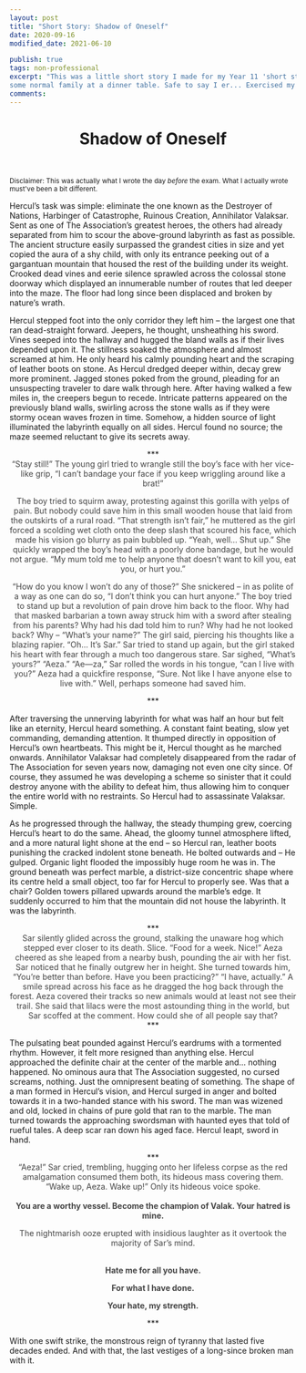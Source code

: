 ```yaml
---
layout: post
title: "Short Story: Shadow of Oneself"
date: 2020-09-16
modified_date: 2021-06-10

publish: true
tags: non-professional 
excerpt: "This was a little short story I made for my Year 11 'short story' (more flash fiction) exam. I hated that test - How is a short story only 800-1000 words?? I also had to extract this idea from a stimulus about
some normal family at a dinner table. Safe to say I er... Exercised my creative ability on it ;)" 
comments: 
---
```

<h1 style="text-align:center;"> Shadow of Oneself </h1>
<br>

<small> Disclaimer: This was actually what I wrote the day *before* the exam. What I actually wrote must've been a bit different. </small>

Hercul’s task was simple: eliminate the one known as the Destroyer of Nations, Harbinger of Catastrophe, Ruinous Creation, Annihilator Valaksar. Sent as one of The Association’s greatest heroes, the others had already separated from him to scour the above-ground labyrinth as fast as possible. The ancient structure easily surpassed the grandest cities in size and yet copied the aura of a shy child, with only its entrance peeking out of a gargantuan mountain that housed the rest of the building under its weight. Crooked dead vines and eerie silence sprawled across the colossal stone doorway which displayed an innumerable number of routes that led deeper into the maze. The floor had long since been displaced and broken by nature’s wrath. 

Hercul stepped foot into the only corridor they left him – the largest one that ran dead-straight forward. Jeepers, he thought, unsheathing his sword. Vines seeped into the hallway and hugged the bland walls as if their lives depended upon it. The stillness soaked the atmosphere and almost screamed at him. He only heard his calmly pounding heart and the scraping of leather boots on stone. As Hercul dredged deeper within, decay grew more prominent. Jagged stones poked from the ground, pleading for an unsuspecting traveler to dare walk through here.
After having walked a few miles in, the creepers begun to recede. Intricate patterns appeared on the previously bland walls, swirling across the stone walls as if they were stormy ocean waves frozen in time. Somehow, a hidden source of light illuminated the labyrinth equally on all sides. Hercul found no source; the maze seemed reluctant to give its secrets away.

<div align="center"> *** </div>
<div style="color:#444; text-align:center;">
“Stay still!” The young girl tried to wrangle still the boy’s face with her vice-like grip, “I can’t bandage your face if you keep wriggling around like a brat!”

The boy tried to squirm away, protesting against this gorilla with yelps of pain. But nobody could save him in this small wooden house that laid from the outskirts of a rural road. “That strength isn’t fair,” he muttered as the girl forced a scolding wet cloth onto the deep slash that scoured his face, which made his vision go blurry as pain bubbled up.
“Yeah, well… Shut up.” She quickly wrapped the boy’s head with a poorly done bandage, but he would not argue. “My mum told me to help anyone that doesn’t want to kill you, eat you, or hurt you.”


“How do you know I won’t do any of those?”
She snickered – in as polite of a way as one can do so, “I don’t think you can hurt anyone.”
The boy tried to stand up but a revolution of pain drove him back to the floor. Why had that masked barbarian a town away struck him with a sword after stealing from his parents? Why had his dad told him to run? Why had he not looked back? Why – 
“What’s your name?” The girl said, piercing his thoughts like a blazing rapier.
“Oh… It’s Sar.” Sar tried to stand up again, but the girl staked his heart with fear through a much too dangerous stare. Sar sighed, “What’s yours?”
“Aeza.”
“Ae—za,” Sar rolled the words in his tongue, “can I live with you?”
Aeza had a quickfire response, “Sure. Not like I have anyone else to live with.”
Well, perhaps someone had saved him.

</div>

<div align="center"> *** </div>

After traversing the unnerving labyrinth for what was half an hour but felt like an eternity, Hercul heard something. A constant faint beating, slow yet commanding, demanding attention. It thumped directly in opposition of Hercul’s own heartbeats. This might be it, Hercul thought as he marched onwards. 
Annihilator Valaksar had completely disappeared from the radar of The Association for seven years now, damaging not even one city since. Of course, they assumed he was developing a scheme so sinister that it could destroy anyone with the ability to defeat him, thus allowing him to conquer the entire world with no restraints. So Hercul had to assassinate Valaksar. 
Simple.

As he progressed through the hallway, the steady thumping grew, coercing Hercul’s heart to do the same. Ahead, the gloomy tunnel atmosphere lifted, and a more natural light shone at the end – so Hercul ran, leather boots punishing the cracked indolent stone beneath. He bolted outwards and –
He gulped. Organic light flooded the impossibly huge room he was in. The ground beneath was perfect marble, a district-size concentric shape where its centre held a small object, too far for Hercul to properly see. Was that a chair? Golden towers pillared upwards around the marble’s edge. It suddenly occurred to him that the mountain did not house the labyrinth.
It was the labyrinth.

<div align="center"> *** </div>
<div style="color:#444; text-align:center;">
Sar silently glided across the ground, stalking the unaware hog which stepped ever closer to its death.
Slice.
“Food for a week. Nice!” Aeza cheered as she leaped from a nearby bush, pounding the air with her fist. Sar noticed that he finally outgrew her in height. She turned towards him, “You’re better than before. Have you been practicing?” 
“I have, actually.” A smile spread across his face as he dragged the hog back through the forest. Aeza covered their tracks so new animals would at least not see their trail. She said that lilacs were the most astounding thing in the world, but Sar scoffed at the comment. How could she of all people say that?
</div>

<div align="center"> *** </div>

The pulsating beat pounded against Hercul’s eardrums with a tormented rhythm. However, it felt more resigned than anything else. Hercul approached the definite chair at the center of the marble and… nothing happened. No ominous aura that The Association suggested, no cursed screams, nothing. Just the omnipresent beating of something. The shape of a man formed in Hercul’s vision, and Hercul surged in anger and bolted towards it in a two-handed stance with his sword. The man was wizened and old, locked in chains of pure gold that ran to the marble. The man turned towards the approaching swordsman with haunted eyes that told of rueful tales. A deep scar ran down his aged face.
Hercul leapt, sword in hand.

<div align="center"> *** </div>
<div style="color:#444; text-align:center;">
“Aeza!” Sar cried, trembling, hugging onto her lifeless corpse as the red amalgamation consumed them both, its hideous mass covering them. “Wake up, Aeza. Wake up!” Only its hideous voice spoke.

<br>
<br>
<b> You are a worthy vessel. Become the champion of Valak. Your hatred is mine.   </b>

The nightmarish ooze erupted with insidious laughter as it overtook the majority of Sar’s mind. 
<br>
<br>

<b>Hate me for all you have.</b> 
<br>

<b>For what I have done.</b>
<br>

<b>Your hate, my strength.</b>
</div>
<div align="center"> *** </div>

With one swift strike, the monstrous reign of tyranny that lasted five decades ended. And with that, the last vestiges of a long-since broken man with it.


